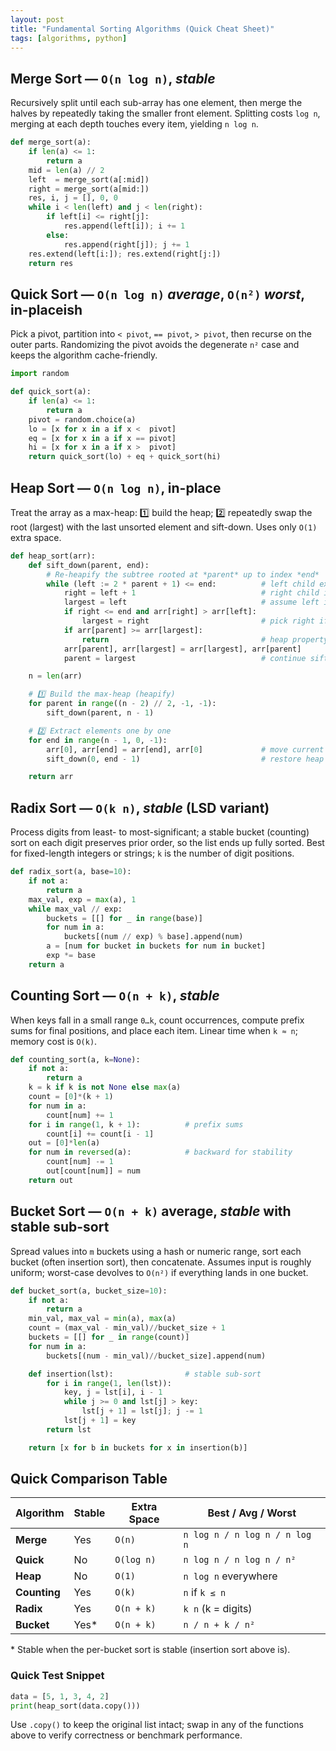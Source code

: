 ```yaml
---
layout: post
title: "Fundamental Sorting Algorithms (Quick Cheat Sheet)"
tags: [algorithms, python]
---
```

## Merge Sort — `O(n log n)`, *stable*

Recursively split until each sub-array has one element, then merge the halves by repeatedly taking the smaller front element.
Splitting costs `log n`, merging at each depth touches every item, yielding `n log n`.

```python
def merge_sort(a):
    if len(a) <= 1:
        return a
    mid = len(a) // 2
    left  = merge_sort(a[:mid])
    right = merge_sort(a[mid:])
    res, i, j = [], 0, 0
    while i < len(left) and j < len(right):
        if left[i] <= right[j]:
            res.append(left[i]); i += 1
        else:
            res.append(right[j]); j += 1
    res.extend(left[i:]); res.extend(right[j:])
    return res
```



## Quick Sort — `O(n log n)` *average*, `O(n²)` *worst*, in-placeish

Pick a pivot, partition into `< pivot`, `== pivot`, `> pivot`, then recurse on the outer parts.
Randomizing the pivot avoids the degenerate `n²` case and keeps the algorithm cache-friendly.

```python
import random

def quick_sort(a):
    if len(a) <= 1:
        return a
    pivot = random.choice(a)
    lo = [x for x in a if x <  pivot]
    eq = [x for x in a if x == pivot]
    hi = [x for x in a if x >  pivot]
    return quick_sort(lo) + eq + quick_sort(hi)
```


## Heap Sort — `O(n log n)`, in-place

Treat the array as a max-heap:
1️⃣ build the heap; 2️⃣ repeatedly swap the root (largest) with the last unsorted element and sift-down.
Uses only `O(1)` extra space.

```python
def heap_sort(arr):
    def sift_down(parent, end):
        # Re-heapify the subtree rooted at *parent* up to index *end*
        while (left := 2 * parent + 1) <= end:          # left child exists
            right = left + 1                            # right child index
            largest = left                              # assume left is larger
            if right <= end and arr[right] > arr[left]:
                largest = right                         # pick right if larger
            if arr[parent] >= arr[largest]:
                return                                  # heap property satisfied
            arr[parent], arr[largest] = arr[largest], arr[parent]
            parent = largest                            # continue sifting

    n = len(arr)

    # 1️⃣ Build the max-heap (heapify)
    for parent in range((n - 2) // 2, -1, -1):
        sift_down(parent, n - 1)

    # 2️⃣ Extract elements one by one
    for end in range(n - 1, 0, -1):
        arr[0], arr[end] = arr[end], arr[0]             # move current max to its spot
        sift_down(0, end - 1)                           # restore heap property

    return arr
```


## Radix Sort — `O(k n)`, *stable* (LSD variant)

Process digits from least- to most-significant; a stable bucket (counting) sort on each digit preserves prior order, so the list ends up fully sorted.
Best for fixed-length integers or strings; `k` is the number of digit positions.

```python
def radix_sort(a, base=10):
    if not a:
        return a
    max_val, exp = max(a), 1
    while max_val // exp:
        buckets = [[] for _ in range(base)]
        for num in a:
            buckets[(num // exp) % base].append(num)
        a = [num for bucket in buckets for num in bucket]
        exp *= base
    return a
```


## Counting Sort — `O(n + k)`, *stable*

When keys fall in a small range `0…k`, count occurrences, compute prefix sums for final positions, and place each item.
Linear time when `k ≈ n`; memory cost is `O(k)`.

```python
def counting_sort(a, k=None):
    if not a:
        return a
    k = k if k is not None else max(a)
    count = [0]*(k + 1)
    for num in a:
        count[num] += 1
    for i in range(1, k + 1):          # prefix sums
        count[i] += count[i - 1]
    out = [0]*len(a)
    for num in reversed(a):            # backward for stability
        count[num] -= 1
        out[count[num]] = num
    return out
```


## Bucket Sort — `O(n + k)` average, *stable* with stable sub-sort

Spread values into `m` buckets using a hash or numeric range, sort each bucket (often insertion sort), then concatenate.
Assumes input is roughly uniform; worst-case devolves to `O(n²)` if everything lands in one bucket.

```python
def bucket_sort(a, bucket_size=10):
    if not a:
        return a
    min_val, max_val = min(a), max(a)
    count = (max_val - min_val)//bucket_size + 1
    buckets = [[] for _ in range(count)]
    for num in a:
        buckets[(num - min_val)//bucket_size].append(num)

    def insertion(lst):                # stable sub-sort
        for i in range(1, len(lst)):
            key, j = lst[i], i - 1
            while j >= 0 and lst[j] > key:
                lst[j + 1] = lst[j]; j -= 1
            lst[j + 1] = key
        return lst

    return [x for b in buckets for x in insertion(b)]
```


## Quick Comparison Table

| Algorithm    | Stable | Extra Space | Best / Avg / Worst            |
| ------------ | ------ | ----------- | ----------------------------- |
| **Merge**    | Yes    | `O(n)`      | `n log n / n log n / n log n` |
| **Quick**    | No     | `O(log n)`  | `n log n / n log n / n²`      |
| **Heap**     | No     | `O(1)`      | `n log n` everywhere          |
| **Counting** | Yes    | `O(k)`      | `n` if `k ≤ n`                |
| **Radix**    | Yes    | `O(n + k)`  | `k n` (k = digits)            |
| **Bucket**   | Yes\*  | `O(n + k)`  | `n / n + k / n²`              |

\* Stable when the per-bucket sort is stable (insertion sort above is).


### Quick Test Snippet

```python
data = [5, 1, 3, 4, 2]
print(heap_sort(data.copy()))
```

Use `.copy()` to keep the original list intact; swap in any of the functions above to verify correctness or benchmark performance.

